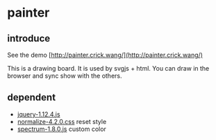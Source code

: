 # painter

## introduce
See the demo [http://painter.crick.wang/](http://painter.crick.wang/)

This is a drawing board. It is used by svgjs + html. 
You can draw in the browser and sync show with the others.

## dependent
- [jquery-1.12.4.js](https://github.com/jquery/jquery) 
- [normalize-4.2.0.css](https://github.com/necolas/normalize.css) reset style
- [spectrum-1.8.0.js](https://github.com/bgrins/spectrum) custom color